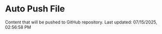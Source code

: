 # Auto Push File

Content that will be pushed to GitHub repository.
Last updated: 07/15/2025, 02:56:58 PM